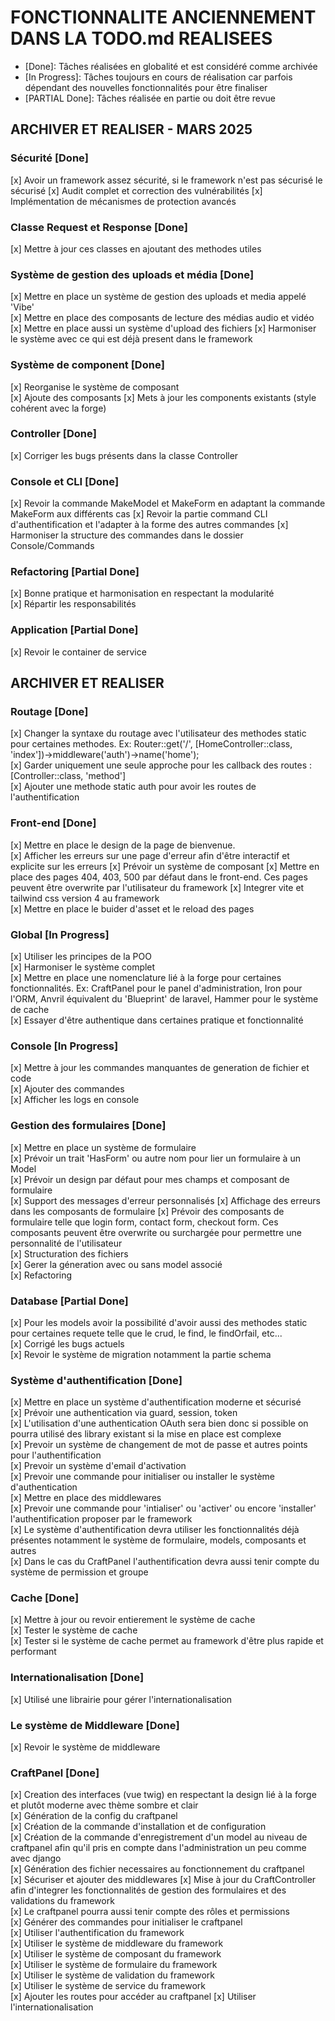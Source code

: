 # FONCTIONNALITE ANCIENNEMENT DANS LA TODO.md REALISEES

- [Done]: Tâches réalisées en globalité et est considéré comme archivée
- [In Progress]: Tâches toujours en cours de réalisation car parfois dépendant des nouvelles fonctionnalités pour être finaliser
- [PARTIAL Done]: Tâches réalisée en partie ou doit être revue

## ARCHIVER ET REALISER - MARS 2025

### Sécurité [Done]

[x] Avoir un framework assez sécurité, si le framework n'est pas sécurisé le sécurisé
[x] Audit complet et correction des vulnérabilités
[x] Implémentation de mécanismes de protection avancés

### Classe Request et Response [Done]

[x] Mettre à jour ces classes en ajoutant des methodes utiles

### Système de gestion des uploads et média [Done]

[x] Mettre en place un système de gestion des uploads et media appelé 'Vibe'  
[x] Mettre en place des composants de lecture des médias audio et vidéo  
[x] Mettre en place aussi un système d'upload des fichiers
[x] Harmoniser le système avec ce qui est déjà present dans le framework

### Système de component [Done]

[x] Reorganise le système de composant  
[x] Ajoute des composants
[x] Mets à jour les components existants (style cohérent avec la forge)

### Controller [Done]

[x] Corriger les bugs présents dans la classe Controller

### Console et CLI [Done]

[x] Revoir la commande MakeModel et MakeForm en adaptant la commande MakeForm aux différents cas
[x] Revoir la partie command CLI d'authentification et l'adapter à la forme des autres commandes
[x] Harmoniser la structure des commandes dans le dossier Console/Commands

### Refactoring [Partial Done]

[x] Bonne pratique et harmonisation en respectant la modularité  
[x] Répartir les responsabilités

### Application [Partial Done]

[x] Revoir le container de service

## ARCHIVER ET REALISER

### Routage [Done]

[x] Changer la syntaxe du routage avec l'utilisateur des methodes static pour certaines methodes. Ex: Router::get('/', [HomeController::class, 'index'])->middleware('auth')->name('home');  
[x] Garder uniquement une seule approche pour les callback des routes : [Controller::class, 'method']  
[x] Ajouter une methode static auth pour avoir les routes de l'authentification

### Front-end [Done]

[x] Mettre en place le design de la page de bienvenue.  
[x] Afficher les erreurs sur une page d'erreur afin d'être interactif et explicite sur les erreurs
[x] Prévoir un système de composant
[x] Mettre en place des pages 404, 403, 500 par défaut dans le front-end. Ces pages peuvent être overwrite par l'utilisateur du framework
[x] Integrer vite et tailwind css version 4 au framework  
[x] Mettre en place le buider d'asset et le reload des pages

### Global [In Progress]

[x] Utiliser les principes de la POO  
[x] Harmoniser le système complet  
[x] Mettre en place une nomenclature lié à la forge pour certaines fonctionnalités. Ex: CraftPanel pour le panel d'administration, Iron pour l'ORM, Anvril équivalent du 'Blueprint' de laravel, Hammer pour le système de cache  
[x] Essayer d'être authentique dans certaines pratique et fonctionnalité

### Console [In Progress]

[x] Mettre à jour les commandes manquantes de generation de fichier et code  
[x] Ajouter des commandes  
[x] Afficher les logs en console

### Gestion des formulaires [Done]

[x] Mettre en place un système de formulaire  
[x] Prévoir un trait 'HasForm' ou autre nom pour lier un formulaire à un Model  
[x] Prévoir un design par défaut pour mes champs et composant de formulaire  
[x] Support des messages d'erreur personnalisés
[x] Affichage des erreurs dans les composants de formulaire
[x] Prévoir des composants de formulaire telle que login form, contact form, checkout form. Ces composants peuvent être overwrite ou surchargée pour permettre une personnalité de l'utilisateur  
[x] Structuration des fichiers  
[x] Gerer la géneration avec ou sans model associé  
[x] Refactoring

### Database [Partial Done]

[x] Pour les models avoir la possibilité d'avoir aussi des methodes static pour certaines requete telle que le crud, le find, le findOrfail, etc...  
[x] Corrigé les bugs actuels  
[x] Revoir le système de migration notamment la partie schema

### Système d'authentification [Done]

[x] Mettre en place un système d'authentification moderne et sécurisé  
[x] Prévoir une authentication via guard, session, token  
[x] L'utilisation d'une authentication OAuth sera bien donc si possible on pourra utilisé des library existant si la mise en place est complexe  
[x] Prevoir un système de changement de mot de passe et autres points pour l'authentification  
[x] Prevoir un système d'email d'activation  
[x] Prevoir une commande pour initialiser ou installer le système d'authentication  
[x] Mettre en place des middlewares  
[x] Prevoir une commande pour 'intialiser' ou 'activer' ou encore 'installer' l'authentification proposer par le framework  
[x] Le système d'authentification devra utiliser les fonctionnalités déjà présentes notamment le système de formulaire, models, composants et autres  
[x] Dans le cas du CraftPanel l'authentification devra aussi tenir compte du système de permission et groupe

### Cache [Done]

[x] Mettre à jour ou revoir entierement le système de cache  
[x] Tester le système de cache  
[x] Tester si le système de cache permet au framework d'être plus rapide et performant

### Internationalisation [Done]

[x] Utilisé une librairie pour gérer l'internationalisation

### Le système de Middleware [Done]

[x] Revoir le système de middleware

### CraftPanel [Done]

[x] Creation des interfaces (vue twig) en respectant la design lié à la forge et plutôt moderne avec thème sombre et clair  
[x] Génération de la config du craftpanel  
[x] Création de la commande d'installation et de configuration  
[x] Création de la commande d'enregistrement d'un model au niveau de craftpanel afin qu'il pris en compte dans l'administration un peu comme avec django  
[x] Génération des fichier necessaires au fonctionnement du craftpanel  
[x] Sécuriser et ajouter des middlewares
[x] Mise à jour du CraftController afin d'integrer les fonctionnalités de gestion des formulaires et des validations du framework  
[x] Le craftpanel pourra aussi tenir compte des rôles et permissions  
[x] Générer des commandes pour initialiser le craftpanel  
[x] Utiliser l'authentification du framework  
[x] Utiliser le système de middleware du framework  
[x] Utiliser le système de composant du framework  
[x] Utiliser le système de formulaire du framework  
[x] Utiliser le système de validation du framework  
[x] Utiliser le système de service du framework  
[x] Ajouter les routes pour accéder au craftpanel
[x] Utiliser l'internationalisation
